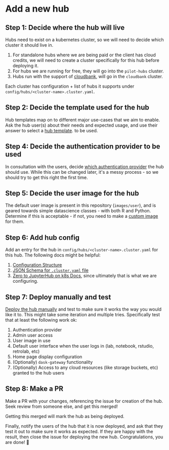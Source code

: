 # Add a new hub

## Step 1: Decide where the hub will live

Hubs need to exist on a kubernetes cluster, so we will need to
decide which cluster it should live in.

1. For standalone hubs where we are being paid or the client has cloud
   credits, we will need to create a cluster specifically for this hub
   before deploying it.
2. For hubs we are running for free, they will go into the `pilot-hubs`
   cluster.
3. Hubs run with the support of [cloudbank](https://www.cloudbank.org/),
   will go in the `cloudbank` cluster.

Each cluster has configuration + list of hubs it supports under
`config/hubs/<cluster-name>.cluster.yaml`.

## Step 2: Decide the template used for the hub

Hub templates map on to different major use-cases that we aim to enable.
Ask the hub user(s) about their needs and expected usage, and use their answer to select a [hub template](../../topic/hub-templates.md).
to be used.

## Step 4: Decide the authentication provider to be used

In consultation with the users, decide
[which authentication provider](https://pilot.2i2c.org/en/latest/admin/configuration/login.html#authentication)
the hub should use. While this can be changed later, it's a messy
process - so we should try to get this right the first time.

## Step 5: Decide the user image for the hub

The default user image is present in this repository (`images/user`),
and is geared towards simple datascience classes - with both R and
Python. Determine if this is acceptable - if not, you need to
make a [custom image](../configure/update-env.md) for them.

## Step 6: Add hub config

Add an entry for the hub in `config/hubs/<cluster-name>.cluster.yaml` for this hub.
The following docs might be helpful:

1. [Configuration Structure](../../topic/config.md)
2. [JSON Schema for `.cluster.yaml` file](https://github.com/2i2c-org/pilot-hubs/blob/master/config/hubs/schema.yaml)
3. [Zero to JupyterHub on k8s Docs](https://zero-to-jupyterhub.readthedocs.io/en/latest/), since ultimately
   that is what we are configuring.

## Step 7: Deploy manually and test

[Deploy the hub manually](./manual-deploy.md) and test to make sure it works
the way you would like it to. This might take some iteration and multiple
tries. Specifically test that at least the following work ok:

1. Authentication provider
2. Admin user access
3. User image in use
4. Default user interface when the user logs in (lab, notebook, rstudio, retrolab, etc)
5. Home page display configuration
6. (Optionally) `dask-gateway` functionality
7. (Optionally) Access to any cloud resources (like storage buckets, etc)
   granted to the hub users
## Step 8: Make a PR

Make a PR with your changes, referencing the issue for creation of the hub. Seek
review from someone else, and get this merged!

Getting this merged will mark the hub as being deployed.

Finally, notify the users of the hub that it is now deployed, and ask that they test it out to make sure it works as expected.
If they are happy with the result, then close the issue for deploying the new hub.
Congratulations, you are done! 🎉 
